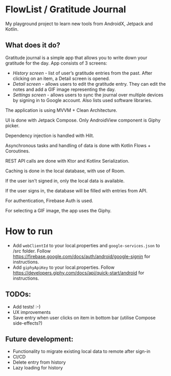 # FlowList / Gratitude Journal

My playground project to learn new tools from AndroidX, Jetpack and Kotlin.

## What does it do?

Gratitude journal is a simple app that allows you to write down your gratitude for the day. App
consists of 3 screens:

- *History screen* - list of user’s gratitude entries from the past. After clicking on an item, a Detail screen is opened.
- *Detail screen* - allows users to edit the gratitude entry. They can edit the notes and add a GIF image representing the day.
- *Settings screen* - allows users to sync the journal over multiple devices by signing in to Google account. Also lists used software libraries.


The application is using MVVM + Clean Architecture.

UI is done with Jetpack Compose. Only AndroidView component is Giphy picker.

Dependency injection is handled with Hilt.

Asynchronous tasks and handling of data is done with Kotlin Flows + Coroutines.

REST API calls are done with Ktor and Kotlinx Serialization.

Caching is done in the local database, with use of Room.

If the user isn't signed in, only the local data is available.

If the user signs in, the database will be filled with entries from API.

For authentication, Firebase Auth is used.

For selecting a GIF image, the app uses the Giphy.


# How to run

- Add `webClientId` to your local.properties and `google-services.json` to /src folder.
  Follow https://firebase.google.com/docs/auth/android/google-signin for instructions.
- Add `giphyApiKey` to your local.properties.
  Follow https://developers.giphy.com/docs/api/quick-start/android for instructions.

## TODOs:

- Add tests! :-)
- UX improvements
- Save entry when user clicks on item in bottom bar (utilise Compose side-effects?)

## Future development:

- Functionality to migrate existing local data to remote after sign-in
- CI/CD
- Delete entry from history
- Lazy loading for history
